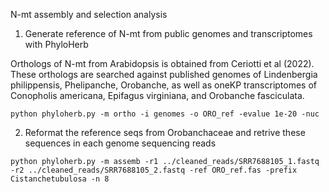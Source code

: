 N-mt assembly and selection analysis

1. Generate reference of N-mt from public genomes and transcriptomes with PhyloHerb

Orthologs of N-mt from Arabidopsis is obtained from Ceriotti et al (2022). These orthologs are searched against published genomes of Lindenbergia philippensis, Phelipanche, Orobanche, as well as oneKP transcriptomes of Conopholis americana, Epifagus virginiana, and Orobanche fasciculata. 
```
python phyloherb.py -m ortho -i genomes -o ORO_ref -evalue 1e-20 -nuc
```
2. Reformat the reference seqs from Orobanchaceae and retrive these sequences in each genome sequencing reads
```
python phyloherb.py -m assemb -r1 ../cleaned_reads/SRR7688105_1.fastq -r2 ../cleaned_reads/SRR7688105_2.fastq -ref ORO_ref.fas -prefix Cistanchetubulosa -n 8
```
